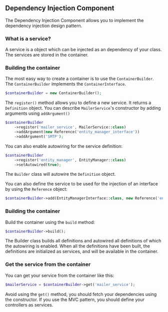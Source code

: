 ## Dependency Injection Component

The Dependency Injection Component allows you to implement the dependency injection design pattern.

### What is a service?
A service is a object which can be injected as an dependency of your class.
The services are stored in the container.

### Building the container

The most easy way to create a container is to use the `ContainerBuilder`. The `ContainerBuilder` implements the `ContainerInterface`.
````PHP
$containerBuilder = new ContainerBuilder();
````

The `register()` method allows you to define a new service. It returns a `Definition` object.
You can describe `MailerService`'s constructor by adding arguments using `addArgument()`
````PHP
$containerBuilder
    ->register('mailer_service', MailerService::class)
    ->addArgument(new Reference('entity_manager_interface'))
    ->addArgument('SMTP');
````

You can also enable autowiring for the service definition:
````PHP
$containerBuilder
    ->register('entity_manager', EntityManager::class)
    ->setAutowired(true);
````
The `Builder` class will autowire the `Definition` object.


You can also define the service to be used for the injection of an interface by using the `Reference` object:
````PHP
$containerBuilder->add(EntityManagerInterface::class, new Reference('entity_manager'));
````

### Building the container
Build the container using the `build` method:
````PHP
$containerBuilder->build();
````

The Builder class builds all definitions and autowired all definitions of which the autowiring is enabled.
When all the definitions have been built, the definitions are initialized as services, and will be available in the container.

### Get the service from the container
You can get your service from the container like this:
````PHP
$mailerService = $containerBuilder->get('mailer_service');
````
Avoid using the `get()` method, you should fetch your dependencies using the constructor.
If you use the MVC pattern, you should define your controllers as services.
